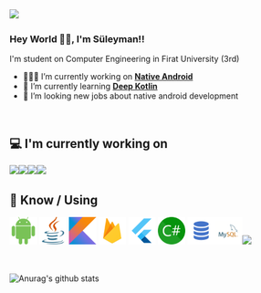 <img src='https://user-images.githubusercontent.com/25854605/87244476-65080280-c446-11ea-8b2a-958d50b07950.gif' width=800/>

### Hey World 👋🏽, I'm Süleyman!!
I'm student on Computer Engineering in Firat University (3rd)
- 👨🏽‍💻 I’m currently working on **[Native Android](https://github.com/android "ANDROID")**
- 🌱 I’m currently learning **[Deep Kotlin](https://kotlinlang.org/ "Deep Kotlin")**
- 👯 I’m looking new jobs about native android development
<br>

## 💻 I'm currently working on

<a href="https://developer.android.com/" target="_blank"><img src="https://www.vectorlogo.zone/logos/android/android-ar21.svg"></a><a href="https://firebase.google.com/" target="_blank"><img src="https://www.vectorlogo.zone/logos/firebase/firebase-ar21.svg"></a><img src="https://www.vectorlogo.zone/logos/java/java-ar21.svg"></code><img src="https://www.vectorlogo.zone/logos/kotlinlang/kotlinlang-ar21.svg">
<br/>

## 🧠 Know / Using
<img src="https://github.com/github/explore/blob/master/topics/android/android.png?raw=true" height="48" /> <img src="https://github.com/github/explore/blob/master/topics/java/java.png?raw=true" height="48" /> <img src="https://github.com/github/explore/blob/master/topics/kotlin/kotlin.png?raw=true" height="48" /> <img src="https://github.com/github/explore/blob/master/topics/firebase/firebase.png?raw=true" height="48" /> <img src="https://github.com/github/explore/blob/master/topics/flutter/flutter.png?raw=true" height="48">   <img src="https://github.com/github/explore/blob/master/topics/csharp/csharp.png?raw=true" height="48" /> <img src="https://github.com/github/explore/blob/master/topics/sql/sql.png?raw=true" height="48" /><img src="https://github.com/github/explore/blob/master/topics/mysql/mysql.png?raw=true" height="48" /><img src="https://upload.wikimedia.org/wikipedia/commons/thumb/c/c2/Adobe_XD_CC_icon.svg/1051px-Adobe_XD_CC_icon.svg.png" height="48" />
<br/>
<br/>
<br/>

![Anurag's github stats](https://github-readme-stats.vercel.app/api?username=iamcodder&show_icons=true)
